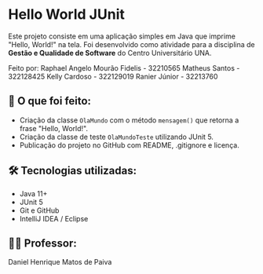# Hello World JUnit

Este projeto consiste em uma aplicação simples em Java que imprime "Hello, World!" na tela. Foi desenvolvido como atividade para a disciplina de **Gestão e Qualidade de Software** do Centro Universitário UNA.

Feito por: 
Raphael Angelo Mourão Fidelis - 32210565 
Matheus Santos - 322128425 
Kelly Cardoso - 322129019 
Ranier Júnior - 32213760

## 📌 O que foi feito:
- Criação da classe `OlaMundo` com o método `mensagem()` que retorna a frase "Hello, World!".
- Criação da classe de teste `OlaMundoTeste` utilizando JUnit 5.
- Publicação do projeto no GitHub com README, .gitignore e licença.

## 🛠️ Tecnologias utilizadas:
- Java 11+
- JUnit 5
- Git e GitHub
- IntelliJ IDEA / Eclipse

## 👨‍🏫 Professor:
Daniel Henrique Matos de Paiva
